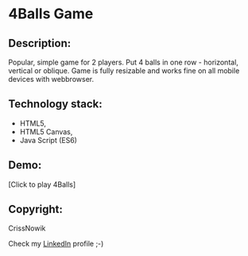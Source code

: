 4Balls Game
====================

Description:
-------------
Popular, simple game for 2 players. Put 4 balls in one row - horizontal, vertical or oblique. Game is fully resizable and works fine on all mobile devices with webbrowser. 

Technology stack:
-------------
* HTML5,
* HTML5 Canvas,
* Java Script (ES6)


Demo:
-----
[Click to play 4Balls]

Copyright:
----------
CrissNowik

Check my [LinkedIn] profile ;-)


[LinkedIn]: <https://www.linkedin.com/in/krzysztof-nowicki-0a5a9a164/>
[Play 4Balls]: <https://crissnowik.github.io/4Balls/>